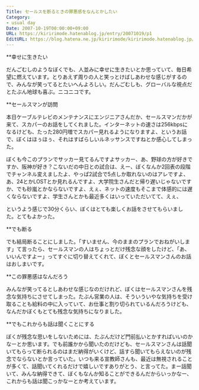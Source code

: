```yaml
---
Title: セールスを断るときの罪悪感をなんとかしたい
Category:
- usual day
Date: 2007-10-19T00:00:00+09:00
URL: https://kiririmode.hatenablog.jp/entry/20071019/p1
EditURL: https://blog.hatena.ne.jp/kiririmode/kiririmode.hatenablog.jp/atom/entry/8454420450078216488
---
```



**幸せに生きたい

だんごむしのようなぼくでも、人並みに幸せに生きたいとか思っていて、毎日希望に燃えています。とりあえず周りの人と笑っとけばしあわせな感じがするので、みんなが笑ってるとたいへんよろしい。だんごむしも、グローバルな視点だとたぶん地球も喜ぶ。ニコニコです。

**セールスマンが訪問

本日ケーブルテレビのメンテナンスにエンジニアさんだか、セールスマンだかが来て、スカパーのお話をしてくれました。インターネットの速さは256kbpsになるけども、たった280円増でスカパー見れるようになりますよ、というお話で、ぼくはほぅほぅ、それはすばらしいルネッサンスですねとか感心してしまった。


ぼくも今このプランでサッカー見てるんですよサッカー、あ、野球の方が好きですか、阪神が好き？こないだの中日との試合は、えー、ぼくなんか2回表の段階でチャンネル変えましたよ、やっぱ2試合で5点しか取れないのはアレですよ、あ、24とかLOSTとか見れるんですよ、大学院生さんだと帰り遅いじゃないですか、でも砂嵐とかならないですよ、えぇ、ネットの速度もそこまで体感的には遅くならないですよ、学生さんとかも最近多くはいっていただいてて、えぇ、


というよう感じで30分くらい、ぼくはとても楽しくお話をさせてもらいました。とてもよかった。

**でも断る

でも結局断ることにしました。「すいません、今のままのプランでおねがいします」て言ったら、セールスマンの人はちょっとだけ残念な顔をしたけど、「あ、いいんですよー」ってすぐに切り替えてくれて、ぼくとセールスマンさんのお話はおしまいです。

**この罪悪感はなんだろう

みんなが笑ってるとしあわせな感じなのだけれど、ぼくはセールスマンさんを残念な気持ちにさせてしまった。たぶん営業の人は、そういういやな気持ちを受け取ることも給料の中に入っていて、お仕事と割り切られているんだろうけども、なんだかぼくもとても残念な気持ちになりました。

**でもこれからも話は聞くことにする

ぼくが残念な思いをしないためには、たぶんだけど門前払いとかすればいいのかなーとか思います。でも前誰かから聞いたのだけども、セールスマンさんは話聞いてもらって断られるのはまだ納得がいくけど、話すら聞いてもらえないのが残念でならないとか言っていた。いつも来る宣教師さんも、最近は無視されることが多くて、話聞いてくれるだけで嬉しいですありがとう、と言ってた。まー話聞いて、みんな納得できて、ぼくもなんか知ることができるんだからいっかなー、これからも話は聞こっかなーとか考えています。
